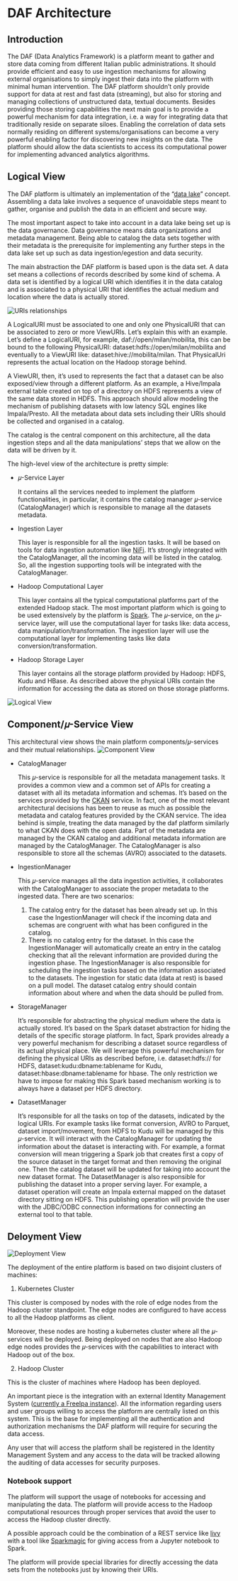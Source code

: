 # DAF Architecture

## Introduction
The DAF (Data Analytics Framework) is a platform meant to gather and store data coming from different Italian public administrations. It should provide efficient and easy to use ingestion mechanisms for allowing external organisations to simply ingest their data into the platform with minimal human intervention.
The DAF platform shouldn’t only provide support for data at rest and fast data (streaming), but also for storing and managing collections of unstructured data, textual documents.
Besides providing those storing capabilities the next main goal is to provide a powerful mechanism for data integration, i.e. a way for integrating data that traditionally reside on separate siloes. Enabling the correlation of data sets normally residing on different systems/organisations can become a very powerful enabling factor for discovering new insights on the data.
The platform should allow the data scientists to access its computational power for implementing advanced analytics algorithms.

## Logical View
The DAF platform is ultimately an implementation of the “[data lake](https://en.wikipedia.org/wiki/Data_lake)” concept. Assembling a data lake involves a sequence of unavoidable steps meant to gather, organise and publish the data in an efficient and secure way.

The most important aspect to take into account in a data lake being set up is the data governance. Data governance means data organizations and metadata management. Being able to catalog the data sets together with their metadata is the prerequisite for implementing any further steps in the data lake set up such as data ingestion/egestion and data security.

The main abstraction the DAF platform is based upon is the data set. A data set means a collections of records described by some kind of schema. A data set is identified by a logical URI which identifies it in the data catalog and is associated to a physical URI that identifies the actual medium and location where the data is actually stored.

![URIs relationships](images/uris.png)

A LogicalURI must be associated to one and only one PhysicalURI that can be associated to zero or more ViewURIs. Let’s explain this with an example.
Let’s define a LogicalURI, for example, daf://open/milan/mobilita, this can be bound to the following PhysicalURI: dataset:hdfs://open/milan/mobilita and eventually to a ViewURI like: dataset:hive://mobilita/milan. That PhysicalUri represents the actual location on the Hadoop storage behind.

A ViewURI, then, it’s used to represents the fact that a dataset can be also exposed/view through a different platform.  As an example, a Hive/Impala external table created on top of a directory on HDFS represents a view of the same data stored in HDFS. This approach should allow modeling the mechanism of publishing datasets with low latency SQL engines like Impala/Presto.
All the metadata about data sets including their URIs should be collected and organised in a catalog.

The catalog is the central component on this architecture, all the data ingestion steps and all the data manipulations’ steps that we allow on the data will be driven by it.

The high-level view of the architecture is pretty simple:

* 𝜇-Service Layer

   It contains all the services needed to implement the platform functionalities, in particular, it contains the catalog manager 𝜇-service (CatalogManager) which is responsible to manage all the datasets metadata.

* Ingestion Layer

   This layer is responsible for all the ingestion tasks. It will be based on tools for data ingestion automation like [NiFi](https://nifi.apache.org/). It’s strongly integrated with the CatalogManager, all the incoming data will be listed in the catalog. So, all the ingestion supporting tools will be integrated with the CatalogManager.

* Hadoop Computational Layer

   This layer contains all the typical computational platforms part of the extended Hadoop stack. The most important platform which is going to be used extensively by the platform is [Spark](http://spark.apache.org/). The 𝜇-service, on the 𝜇-service layer, will use the computational layer for tasks like: data access, data manipulation/transformation.
   The ingestion layer will use the computational layer for implementing tasks like data conversion/transformation.

* Hadoop Storage Layer

  This layer contains all the storage platform provided by Hadoop: HDFS, Kudu and HBase. As described above the physical URIs contain the information for accessing the data as stored on those storage platforms.

![Logical View](images/daf_arch_logical_view.png)

## Component/𝜇-Service View
This architectural view shows the main platform components/𝜇-services and their mutual relationships.
![Component View](images/daf_arch_component_view.png)

* CatalogManager

  This 𝜇-service is responsible for all the metadata management tasks. It provides a common view and a common set of APIs for creating a dataset with all its metadata information and schemas. It’s based on the services provided by the [CKAN](https://ckan.org/) service. In fact, one of the most relevant architectural decisions has been to reuse as much as possible the metadata and catalog features provided by the CKAN service.
  The idea behind is simple, treating the data managed by the daf platform similarly to what CKAN does with the open data. Part of the metadata are managed by the CKAN catalog and additional metadata information are managed by the CatalogManager.
   The CatalogManager is also responsible to store all the schemas (AVRO) associated to the datasets.

* IngestionManager

  This 𝜇-service manages all the data ingestion activities, it collaborates with the CatalogManager to associate the proper metadata to the ingested data.
  There are two scenarios:
    1. The catalog entry for the dataset has been already set up. In this case the IngestionManager will check if the incoming data and schemas are congruent with what has been configured in the catalog.
    2. There is no catalog entry for the dataset. In this case the IngestionManager will automatically create an entry in the catalog checking that all the relevant information are provided during the ingestion phase.
The IngestionManager is also responsible for scheduling the ingestion tasks based on the information associated to the datasets. The ingestion for static data (data at rest) is based on a pull model. The dataset catalog entry should contain information about where and when the data should be pulled from.

* StorageManager

  It’s responsible for abstracting the physical medium where the data is actually stored. It’s based on the Spark dataset abstraction for hiding the details of the specific storage platform. In fact, Spark provides already a very powerful mechanism for describing a dataset source regardless of its actual physical place. We will leverage this powerful mechanism for defining the physical URIs as described before, i.e. dataset:hdfs:// for HDFS, dataset:kudu:dbname:tablename for Kudu, dataset:hbase:dbname:tablename for hbase.
  The only restriction we have to impose for making this Spark based mechanism working is to always have a dataset per HDFS directory.

* DatasetManager

  It’s responsible for all the tasks on top of the datasets, indicated by the logical URIs. For example tasks like format conversion, AVRO to Parquet, dataset import/movement, from HDFS to Kudu will be managed by this 𝜇-service.
  It will interact with the CatalogManager for updating the information about the dataset is interacting with.
  For example, a format conversion will mean triggering a Spark job that creates first a copy of the source dataset in the target format and then removing the original one. Then the catalog dataset will be updated for taking into account the new dataset format.
  The DatasetManager is also responsible for publishing the dataset into a proper serving layer. For example, a dataset operation will create an Impala external mapped on the dataset directory sitting on HDFS. This publishing operation will provide the user with the JDBC/ODBC connection informations for connecting an external tool to that table.

## Deloyment View

![Deployment View](images/daf_arch_deployment_view.png)

The deployment of the entire platform is based on two disjoint clusters of machines:

1. Kubernetes Cluster

  This cluster is composed by nodes with the role of edge nodes from the Hadoop cluster standpoint. The edge nodes are configured to have access to all the Hadoop platforms as client.

  Moreover, these nodes are hosting a kubernetes cluster where all the 𝜇-services will be deployed. Being deployed on nodes that are also Hadoop edge nodes provides the 𝜇-services with the capabilities to interact with Hadoop out of the box.

2. Hadoop Cluster

  This is the cluster of machines where Hadoop has been deployed.

  An important piece is the integration with an external Identity Management System ([currently a FreeIpa instance](https://www.freeipa.org)). All the information regarding users and user groups willing to access the platform are centrally listed on this system. This is the base for implementing all the authentication and authorization mechanisms the DAF platform will require for securing the data access.

  Any user that will access the platform shall be registered in the Identity Management System and any access to the data will be tracked allowing the auditing of data accesses for security purposes.

### Notebook support
The platform will support the usage of notebooks for accessing and manipulating the data. The platform will provide access to the Hadoop computational resources through proper services that avoid the user to access the Hadoop cluster directly.

A possible approach could be the combination of a REST service like [livy](http://livy.io) with a tool like [Sparkmagic](https://github.com/jupyter-incubator/sparkmagic) for giving access from a Jupyter notebook to Spark.

The platform will provide special libraries for directly accessing the data sets from the notebooks just by knowing their URIs.
